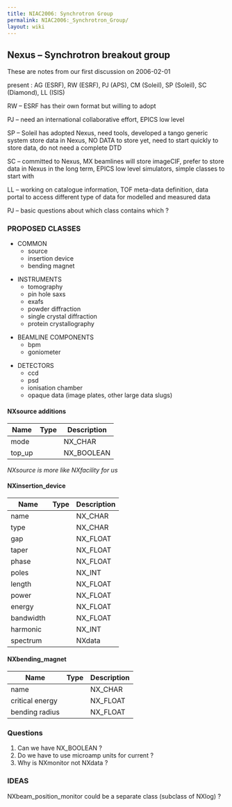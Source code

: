 ```yaml
---
title: NIAC2006: Synchrotron Group
permalink: NIAC2006:_Synchrotron_Group/
layout: wiki
---
```


Nexus – Synchrotron breakout group
----------------------------------

These are notes from our first discussion on 2006-02-01

present : AG (ESRF), RW (ESRF), PJ (APS), CM (Soleil), SP (Soleil), SC
(Diamond), LL (ISIS)

RW – ESRF has their own format but willing to adopt

PJ – need an international collaborative effort, EPICS low level

SP – Soleil has adopted Nexus, need tools, developed a tango generic
system store data in Nexus, NO DATA to store yet, need to start quickly
to store data, do not need a complete DTD

SC – committed to Nexus, MX beamlines will store imageCIF, prefer to
store data in Nexus in the long term, EPICS low level simulators, simple
classes to start with

LL – working on catalogue information, TOF meta-data definition, data
portal to access different type of data for modelled and measured data

PJ – basic questions about which class contains which ?

### PROPOSED CLASSES

-   COMMON
    -   source
    -   insertion device
    -   bending magnet

<!-- -->

-   INSTRUMENTS
    -   tomography
    -   pin hole saxs
    -   exafs
    -   powder diffraction
    -   single crystal diffraction
    -   protein crystallography

<!-- -->

-   BEAMLINE COMPONENTS
    -   bpm
    -   goniometer

<!-- -->

-   DETECTORS
    -   ccd
    -   psd
    -   ionisation chamber
    -   opaque data (image plates, other large data slugs)

#### NXsource additions

| Name    | Type          | Description                                          |
|---------|---------------|------------------------------------------------------|
| mode    | | NX\_CHAR    | | synchrotron mode e.g. single bunch, multi bunch... |
| top\_up | | NX\_BOOLEAN | | flag indicating top-up mode                        |

<i>NXsource is more like NXfacility for us</i>

#### NXinsertion\_device

| Name      | Type        | Description                                |
|-----------|-------------|--------------------------------------------|
| name      | | NX\_CHAR  | | name of insertion device (ID33, UD02)    |
| type      | | NX\_CHAR  | | undulator, wiggler                       |
| gap       | | NX\_FLOAT | | gap in mm                                |
| taper     | | NX\_FLOAT | | taper in mm                              |
| phase     | |NX\_FLOAT  | |phase in degrees                          |
| poles     | |NX\_INT    | |number of poles                           |
| length    | |NX\_FLOAT  | |length of insertion device                |
| power     | |NX\_FLOAT  | |total power delivered by insertion device |
| energy    | |NX\_FLOAT  | |energy of peak                            |
| bandwidth | |NX\_FLOAT  | |bandwidth of peak energy                  |
| harmonic  | |NX\_INT    | |harmonic of peak                          |
| spectrum  | |NXdata     | |spectrum of insertion device              |

#### NXbending\_magnet

| Name            | Type        | Description              |
|-----------------|-------------|--------------------------|
| name            | | NX\_CHAR  | | name of bending magnet |
| critical energy | | NX\_FLOAT | | critical energy        |
| bending radius  | | NX\_FLOAT | |                        |

### Questions

1.  Can we have NX\_BOOLEAN ?
2.  Do we have to use microamp units for current ?
3.  Why is NXmonitor not NXdata ?

### IDEAS

NXbeam\_position\_monitor could be a separate class (subclass of NXlog)
?
